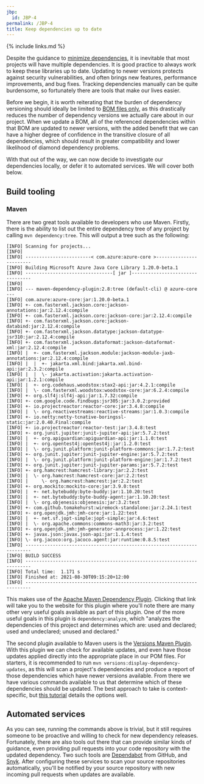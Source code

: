 ```yaml
---
jbp:
  id: JBP-4
permalink: /JBP-4
title: Keep dependencies up to date
---
```


{% include links.md %}

Despite the guidance to [minimize dependencies](/JBP-2), it is inevitable that most projects will have multiple dependencies. It is good practice to always work to keep these libraries up to date. Updating to newer versions protects against security vulnerabilities, and often brings new features, performance improvements, and bug fixes. Tracking dependencies manually can be quite burdensome, so fortunately there are tools that make our lives easier.

Before we begin, it is worth reiterating that the burden of dependency versioning should ideally be limited to [BOM files only](/JBP-1), as this drastically reduces the number of dependency versions we actually care about in our project. When we update a BOM, all of the referenced dependencies within that BOM are updated to newer versions, with the added benefit that we can have a higher degree of confidence in the transitive closure of all dependencies, which should result in greater compatibility and lower likelihood of diamond dependency problems.

With that out of the way, we can now decide to investigate our dependencies locally, or defer it to automated services. We will cover both below.

## Build tooling

### Maven

There are two great tools available to developers who use Maven. Firstly, there is the ability to list out the entire dependency tree of any project by calling `mvn dependency:tree`. This will output a tree such as the following:

```
[INFO] Scanning for projects...
[INFO]
[INFO] ------------------------< com.azure:azure-core >------------------------
[INFO] Building Microsoft Azure Java Core Library 1.20.0-beta.1
[INFO] --------------------------------[ jar ]---------------------------------
[INFO]
[INFO] --- maven-dependency-plugin:2.8:tree (default-cli) @ azure-core ---
[INFO] com.azure:azure-core:jar:1.20.0-beta.1
[INFO] +- com.fasterxml.jackson.core:jackson-annotations:jar:2.12.4:compile
[INFO] +- com.fasterxml.jackson.core:jackson-core:jar:2.12.4:compile
[INFO] +- com.fasterxml.jackson.core:jackson-databind:jar:2.12.4:compile
[INFO] +- com.fasterxml.jackson.datatype:jackson-datatype-jsr310:jar:2.12.4:compile
[INFO] +- com.fasterxml.jackson.dataformat:jackson-dataformat-xml:jar:2.12.4:compile
[INFO] |  +- com.fasterxml.jackson.module:jackson-module-jaxb-annotations:jar:2.12.4:compile
[INFO] |  |  +- jakarta.xml.bind:jakarta.xml.bind-api:jar:2.3.2:compile
[INFO] |  |  \- jakarta.activation:jakarta.activation-api:jar:1.2.1:compile
[INFO] |  +- org.codehaus.woodstox:stax2-api:jar:4.2.1:compile
[INFO] |  \- com.fasterxml.woodstox:woodstox-core:jar:6.2.4:compile
[INFO] +- org.slf4j:slf4j-api:jar:1.7.32:compile
[INFO] +- com.google.code.findbugs:jsr305:jar:3.0.2:provided
[INFO] +- io.projectreactor:reactor-core:jar:3.4.8:compile
[INFO] |  \- org.reactivestreams:reactive-streams:jar:1.0.3:compile
[INFO] +- io.netty:netty-tcnative-boringssl-static:jar:2.0.40.Final:compile
[INFO] +- io.projectreactor:reactor-test:jar:3.4.8:test
[INFO] +- org.junit.jupiter:junit-jupiter-api:jar:5.7.2:test
[INFO] |  +- org.apiguardian:apiguardian-api:jar:1.1.0:test
[INFO] |  +- org.opentest4j:opentest4j:jar:1.2.0:test
[INFO] |  \- org.junit.platform:junit-platform-commons:jar:1.7.2:test
[INFO] +- org.junit.jupiter:junit-jupiter-engine:jar:5.7.2:test
[INFO] |  \- org.junit.platform:junit-platform-engine:jar:1.7.2:test
[INFO] +- org.junit.jupiter:junit-jupiter-params:jar:5.7.2:test
[INFO] +- org.hamcrest:hamcrest-library:jar:2.2:test
[INFO] |  \- org.hamcrest:hamcrest-core:jar:2.2:test
[INFO] |     \- org.hamcrest:hamcrest:jar:2.2:test
[INFO] +- org.mockito:mockito-core:jar:3.9.0:test
[INFO] |  +- net.bytebuddy:byte-buddy:jar:1.10.20:test
[INFO] |  +- net.bytebuddy:byte-buddy-agent:jar:1.10.20:test
[INFO] |  \- org.objenesis:objenesis:jar:3.2:test
[INFO] +- com.github.tomakehurst:wiremock-standalone:jar:2.24.1:test
[INFO] +- org.openjdk.jmh:jmh-core:jar:1.22:test
[INFO] |  +- net.sf.jopt-simple:jopt-simple:jar:4.6:test
[INFO] |  \- org.apache.commons:commons-math3:jar:3.2:test
[INFO] +- org.openjdk.jmh:jmh-generator-annprocess:jar:1.22:test
[INFO] +- javax.json:javax.json-api:jar:1.1.4:test
[INFO] \- org.jacoco:org.jacoco.agent:jar:runtime:0.8.5:test
[INFO] ------------------------------------------------------------------------
[INFO] BUILD SUCCESS
[INFO] ------------------------------------------------------------------------
[INFO] Total time:  1.171 s
[INFO] Finished at: 2021-08-30T09:15:20+12:00
[INFO] ------------------------------------------------------------------------
```

This makes use of the [Apache Maven Dependency Plugin](http://maven.apache.org/plugins/maven-dependency-plugin/). Clicking that link will take you to the website for this plugin where you'll note there are many other very useful goals available as part of this plugin. One of the more useful goals in this plugin is `dependency:analyze`, which "analyzes the dependencies of this project and determines which are: used and declared; used and undeclared; unused and declared."

The second plugin available to Maven users is the [Versions Maven Plugin](https://www.mojohaus.org/versions-maven-plugin/index.html). With this plugin we can check for available updates, and even have those updates applied directly into the appropriate place in our POM files. For starters, it is recommended to run `mvn versions:display-dependency-updates`, as this will scan a project's dependencies and produce a report of those dependencies which have newer versions available. From there we have various commands available to us that determine which of these dependencies should be updated. The best approach to take is context-specific, but [this tutorial](https://www.baeldung.com/maven-dependency-latest-version) details the options well.

## Automated services

As you can see, running the commands above is trivial, but it still requires someone to be proactive and willing to check for new dependency releases. Fortunately, there are also tools out there that can provide similar kinds of guidance, even providing pull requests into your code repository with the updated dependency. Two such tools are [Dependabot](https://docs.github.com/en/code-security/supply-chain-security/keeping-your-dependencies-updated-automatically/about-dependabot-version-updates) from GitHub, and [Snyk](https://snyk.io/). After configuring these services to scan your source repositories automatically, you'll be notified by your source repository with new incoming pull requests when updates are available.